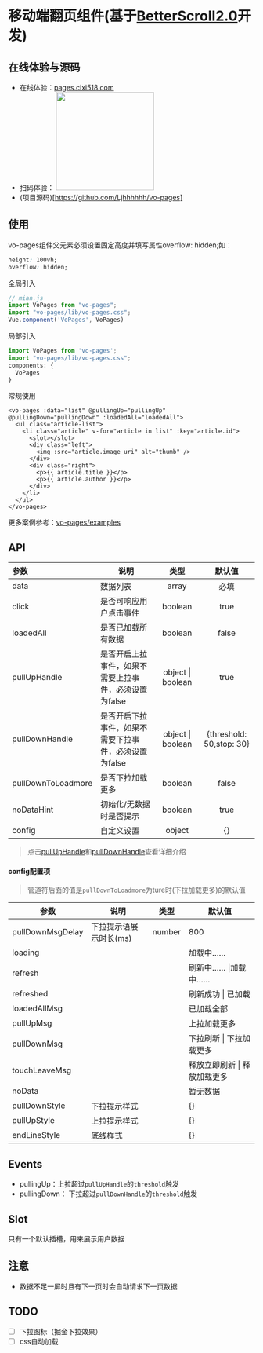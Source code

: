 # 移动端翻页组件(基于[BetterScroll2.0](https://better-scroll.github.io/docs/zh-CN/guide/)开发)

## 在线体验与源码
* 在线体验：[pages.cixi518.com](http://pages.cixi518.com/)
* 扫码体验：
	<img src="http://img.cixi518.com/WechatIMG97.png" width="200px" height="200px" />
* (项目源码)[https://github.com/Ljhhhhhh/vo-pages]

## 使用
vo-pages组件父元素必须设置固定高度并填写属性overflow: hidden;如：
```css
height: 100vh;
overflow: hidden;
```

全局引入 
```js
// mian.js
import VoPages from "vo-pages";
import "vo-pages/lib/vo-pages.css";
Vue.component('VoPages', VoPages)
```
局部引入
```js
import VoPages from 'vo-pages';
import "vo-pages/lib/vo-pages.css";
components: {
  VoPages
}
```
常规使用
```vue template
<vo-pages :data="list" @pullingUp="pullingUp" @pullingDown="pullingDown" :loadedAll="loadedAll">
  <ul class="article-list">
    <li class="article" v-for="article in list" :key="article.id">
      <slot></slot>
      <div class="left">
        <img :src="article.image_uri" alt="thumb" />
      </div>
      <div class="right">
        <p>{{ article.title }}</p>
        <p>{{ article.author }}</p>
      </div>
    </li>
  </ul>
</vo-pages>
```

更多案例参考：[vo-pages/examples](https://github.com/Ljhhhhhh/vo-pages/tree/master/examples)

## API

| 参数               | 说明                                                  |       类型        |          默认值          |
| :----------------- | ----------------------------------------------------- | :---------------: | :----------------------: |
| data               | 数据列表                                              |       array       |           必填           |
| click              | 是否可响应用户点击事件                                |      boolean      |           true           |
| loadedAll          | 是否已加载所有数据                                    |      boolean      |          false           |
| pullUpHandle       | 是否开启上拉事件，如果不需要上拉事件，必须设置为false | object \| boolean |           true           |
| pullDownHandle     | 是否开启下拉事件，如果不需要下拉事件，必须设置为false | object \| boolean | {threshold: 50,stop: 30} |
| pullDownToLoadmore | 是否下拉加载更多                                      |      boolean      |          false           |
| noDataHint         | 初始化/无数据时是否提示                               |      boolean      |           true           |
| config             | 自定义设置                                            |      object       |            {}            |

> 点击[pullUpHandle](https://better-scroll.github.io/docs/zh-CN/plugins/pullup.html)和[pullDownHandle](https://better-scroll.github.io/docs/zh-CN/plugins/pulldown.html)查看详细介绍

####  config配置项

> 管道符后面的值是`pullDownToLoadmore`为ture时(下拉加载更多)的默认值

| 参数             | 说明                   | 类型   | 默认值                       |
| ---------------- | ---------------------- | ------ | ---------------------------- |
| pullDownMsgDelay | 下拉提示语展示时长(ms) | number | 800                          |
| loading          |                        |        | 加载中……                     |
| refresh          |                        |        | 刷新中……  \|加载中……         |
| refreshed        |                        |        | 刷新成功 \| 已加载           |
| loadedAllMsg     |                        |        | 已加载全部                   |
| pullUpMsg        |                        |        | 上拉加载更多                 |
| pullDownMsg      |                        |        | 下拉刷新 \| 下拉加载更多     |
| touchLeaveMsg    |                        |        | 释放立即刷新 \| 释放加载更多 |
| noData           |                        |        | 暂无数据                     |
| pullDownStyle    | 下拉提示样式           |        | {}                           |
| pullUpStyle      | 上拉提示样式           |        | {}                           |
| endLineStyle     | 底线样式               |        | {}                           |

## Events

* pullingUp：上拉超过`pullUpHandle`的`threshold`触发
* pullingDown： 下拉超过`pullDownHandle`的`threshold`触发


## Slot
只有一个默认插槽，用来展示用户数据

## 注意

* 数据不足一屏时且有下一页时会自动请求下一页数据

##  TODO
- [ ] 下拉图标（掘金下拉效果）
- [ ] css自动加载